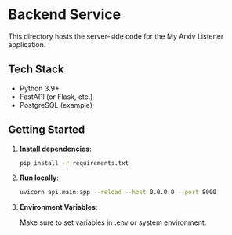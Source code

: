 # Backend Service

This directory hosts the server-side code for the My Arxiv Listener application.

## Tech Stack
- Python 3.9+
- FastAPI (or Flask, etc.)
- PostgreSQL (example)

## Getting Started

1. **Install dependencies**:
   ```bash
   pip install -r requirements.txt

2. **Run locally**:

   ```bash
   uvicorn api.main:app --reload --host 0.0.0.0 --port 8000

3. **Environment Variables**:

   Make sure to set variables in .env or system environment.